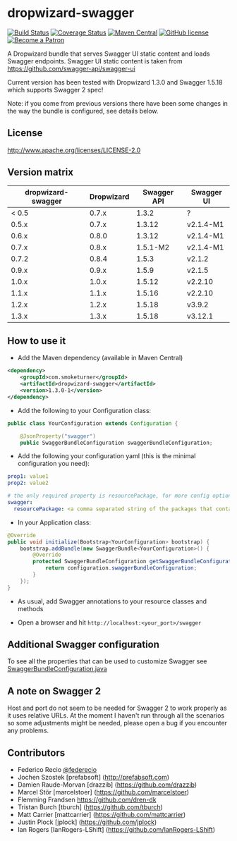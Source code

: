 dropwizard-swagger
==================
[![Build Status](https://travis-ci.org/smoketurner/dropwizard-swagger.svg?branch=master)](https://travis-ci.org/smoketurner/dropwizard-swagger)
[![Coverage Status](https://coveralls.io/repos/smoketurner/dropwizard-swagger/badge.svg?branch=master&service=github)](https://coveralls.io/github/smoketurner/dropwizard-swagger?branch=master)
[![Maven Central](https://img.shields.io/maven-central/v/com.smoketurner/dropwizard-swagger.svg?style=flat-square)](https://maven-badges.herokuapp.com/maven-central/com.smoketurner/dropwizard-swagger/)
[![GitHub license](https://img.shields.io/github/license/smoketurner/dropwizard-swagger.svg?style=flat-square)](https://github.com/smoketurner/dropwizard-swagger/tree/master)
[![Become a Patron](https://img.shields.io/badge/Patron-Patreon-red.svg)](https://www.patreon.com/bePatron?u=9567343)

A Dropwizard bundle that serves Swagger UI static content and loads Swagger endpoints. Swagger UI static content is taken from https://github.com/swagger-api/swagger-ui

Current version has been tested with Dropwizard 1.3.0 and Swagger 1.5.18 which supports Swagger 2 spec!

Note: if you come from previous versions there have been some changes in the way the bundle is configured, see details below.

License
-------

http://www.apache.org/licenses/LICENSE-2.0

Version matrix
--------------

dropwizard-swagger| Dropwizard |Swagger API|Swagger UI
------------------|------------|-----------|----------
     < 0.5        |   0.7.x    |  1.3.2    |    ?
       0.5.x      |   0.7.x    |  1.3.12   | v2.1.4-M1
       0.6.x      |   0.8.0    |  1.3.12   | v2.1.4-M1
       0.7.x      |   0.8.x    |  1.5.1-M2 | v2.1.4-M1
       0.7.2      |   0.8.4    |  1.5.3    | v2.1.2
       0.9.x      |   0.9.x    |  1.5.9    | v2.1.5
       1.0.x      |   1.0.x    |  1.5.12   | v2.2.10
       1.1.x      |   1.1.x    |  1.5.16   | v2.2.10
       1.2.x      |   1.2.x    |  1.5.18   | v3.9.2
       1.3.x      |   1.3.x    |  1.5.18   | v3.12.1

How to use it
-------------

* Add the Maven dependency (available in Maven Central)

```xml
<dependency>
    <groupId>com.smoketurner</groupId>
    <artifactId>dropwizard-swagger</artifactId>
    <version>1.3.0-1</version>
</dependency>
```


* Add the following to your Configuration class:

```java
public class YourConfiguration extends Configuration {

    @JsonProperty("swagger")
    public SwaggerBundleConfiguration swaggerBundleConfiguration;
```

* Add the following your configuration yaml (this is the minimal configuration you need):

```yaml
prop1: value1
prop2: value2

# the only required property is resourcePackage, for more config options see below
swagger:
  resourcePackage: <a comma separated string of the packages that contain your @Api annotated resources>
```

* In your Application class:

```java
@Override
public void initialize(Bootstrap<YourConfiguration> bootstrap) {
    bootstrap.addBundle(new SwaggerBundle<YourConfiguration>() {
        @Override
        protected SwaggerBundleConfiguration getSwaggerBundleConfiguration(YourConfiguration configuration) {
            return configuration.swaggerBundleConfiguration;
        }
    });
}
```

* As usual, add Swagger annotations to your resource classes and methods

* Open a browser and hit `http://localhost:<your_port>/swagger`

Additional Swagger configuration
--------------------------------

To see all the properties that can be used to customize Swagger see [SwaggerBundleConfiguration.java](src/main/java/io/federecio/dropwizard/swagger/SwaggerBundleConfiguration.java)

A note on Swagger 2
-------------------

Host and port do not seem to be needed for Swagger 2 to work properly as it uses relative URLs. At the moment I haven't run through all the scenarios so some adjustments might be needed, please open a bug if you encounter any problems.


Contributors
------------

* Federico Recio [@federecio](http://twitter.com/federecio)
* Jochen Szostek [prefabsoft] (http://prefabsoft.com)
* Damien Raude-Morvan [drazzib] (https://github.com/drazzib)
* Marcel Stör [marcelstoer] (https://github.com/marcelstoer)
* Flemming Frandsen https://github.com/dren-dk
* Tristan Burch [tburch] (https://github.com/tburch)
* Matt Carrier [mattcarrier] (https://github.com/mattcarrier)
* Justin Plock [jplock] (https://github.com/jplock)
* Ian Rogers [IanRogers-LShift] (https://github.com/IanRogers-LShift)
